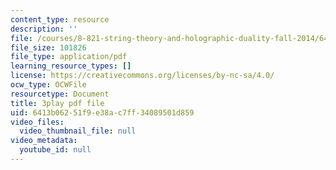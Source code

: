 ```yaml
---
content_type: resource
description: ''
file: /courses/8-821-string-theory-and-holographic-duality-fall-2014/6413b06251f9e38ac7ff34089501d859_Wcy-zCt8llk.pdf
file_size: 101826
file_type: application/pdf
learning_resource_types: []
license: https://creativecommons.org/licenses/by-nc-sa/4.0/
ocw_type: OCWFile
resourcetype: Document
title: 3play pdf file
uid: 6413b062-51f9-e38a-c7ff-34089501d859
video_files:
  video_thumbnail_file: null
video_metadata:
  youtube_id: null
---
```

